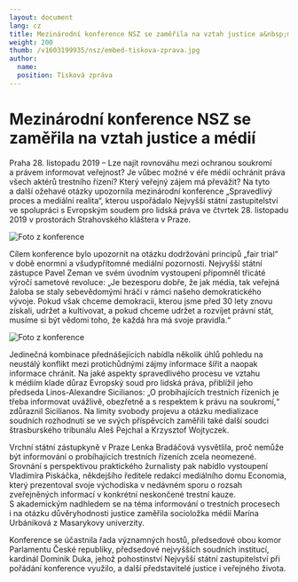 ```yaml
---
layout: document
lang: cz
title: Mezinárodní konference NSZ se zaměřila na vztah justice a&nbsp;médií
weight: 200
thumb: /v1603199935/nsz/embed-tiskova-zprava.jpg
author:
  name:
  position: Tisková zpráva
---
```


# Mezinárodní konference NSZ se zaměřila na vztah justice a&nbsp;médií

Praha 28. listopadu 2019 – Lze najít rovnováhu mezi ochranou soukromí a&nbsp;právem informovat veřejnost? Je vůbec možné v&nbsp;éře médií ochránit práva všech aktérů trestního řízení? Který veřejný zájem má převážit? Na tyto a&nbsp;další ožehavé otázky upozornila mezinárodní konference „Spravedlivý proces a&nbsp;mediální realita“, kterou uspořádalo Nejvyšší státní zastupitelství ve spolupráci s&nbsp;Evropským soudem pro lidská práva ve čtvrtek 28. listopadu 2019 v&nbsp;prostorách Strahovského kláštera v&nbsp;Praze.

![Foto z konference]({{site.baseurl}}/assets/img/fotky-z-konference.jpg)

Cílem konference bylo upozornit na otázku dodržování principů „fair trial“ v&nbsp;době enormní a&nbsp;všudypřítomné mediální pozornosti. Nejvyšší státní zástupce Pavel Zeman ve svém úvodním vystoupení připomněl třicáté výročí sametové revoluce: „Je bezesporu dobře, že jak média, tak veřejná žaloba se staly sebevědomými hráči v&nbsp;rámci našeho demokratického vývoje. Pokud však chceme demokracii, kterou jsme před 30 lety znovu získali, udržet a&nbsp;kultivovat, a&nbsp;pokud chceme udržet a&nbsp;rozvíjet právní stát, musíme si být vědomi toho, že každá hra má svoje pravidla.“

![Foto z konference]({{site.baseurl}}/assets/img/fotky-z-konference-2.jpg)

Jedinečná kombinace přednášejících nabídla několik úhlů pohledu na neustálý konflikt mezi protichůdnými zájmy informace šířit a&nbsp;naopak informace chránit. Na jaké aspekty spravedlivého procesu ve vztahu k&nbsp;médiím klade důraz Evropský soud pro lidská práva, přiblížil jeho předseda Linos-Alexandre Sicilianos: „O probíhajících trestních řízeních je třeba informovat uvážlivě, obezřetně a&nbsp;s respektem k&nbsp;právu na soukromí,“ zdůraznil Sicilianos. Na limity svobody projevu a&nbsp;otázku medializace soudních rozhodnutí se ve svých příspěvcích zaměřili také další soudci štrasburského tribunálu Aleš Pejchal a&nbsp;Krzysztof Wojtyczek.

Vrchní státní zástupkyně v&nbsp;Praze Lenka Bradáčová vysvětlila, proč nemůže být informování o&nbsp;probíhajících trestních řízeních zcela neomezené. Srovnání s&nbsp;perspektivou praktického žurnalisty pak nabídlo vystoupení Vladimíra Piskáčka, někdejšího ředitele redakcí mediálního domu Economia, který prezentoval svoje východiska v&nbsp;nedávném sporu o&nbsp;rozsah zveřejněných informací v&nbsp;konkrétní neskončené trestní kauze. S&nbsp;akademickým nadhledem se na téma informování o&nbsp;trestních procesech i&nbsp;na otázku důvěryhodnosti justice zaměřila socioložka médií Marína Urbániková z&nbsp;Masarykovy univerzity.

Konference se účastnila řada významných hostů, předsedové obou komor Parlamentu České republiky, předsedové nejvyšších soudních institucí, kardinál Dominik Duka, jehož pohostinství Nejvyšší státní zastupitelství při pořádání konference využilo, a&nbsp;další představitelé justice i&nbsp;veřejného života.
